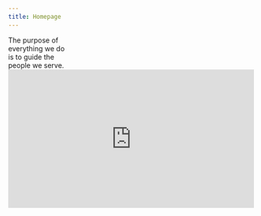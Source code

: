 ```yaml
---
title: Homepage
---
```


<title-block>
The purpose of<br>
everything we do<br>
<span>is to guide the<br>
people we serve.</span>
</title-block>

<grid background="gray-white">
<column lg="16">

<iframe src="https://player.vimeo.com/video/293453905?title=0&byline=0&portrait=0?color=ff0000" width="500" height="281" frameborder="0" webkitallowfullscreen mozallowfullscreen allowfullscreen />

</column>
</grid>

<grid background="gray-10">
<column lg="8">

<p size="xl">When we blend human-centered design
with time-tested business acumen and deep domain expertise, the results speak for themselves.</p>

<icon name="ArrowDown32"></icon>

</column>
</grid>

<grid background="gray-10">
<column lg="16">

<hr>

</column>
<column lg="4">

### Today

</column>

<column lg="4" md="4">

<tile
    caption="Security"
    name="Threats are at an all time low">
<img src="images/Image_1.png" alt="A laptop showing security analytics" class="tile__img"/>
</tile>

</column>
<column lg="4" md="4">

<tile
    caption="Brand"
    name="Our typeface Plex is going global">
<img src="images/Image_2.png" alt="Various letters and characters in the Plex typeface" class="tile__img"/>
</tile>

</column>
<column lg="4" md="4">

<tile
    caption="Quantum"
    name="Everything we know is about to change">
<img src="images/Image_3.png" alt="Various letters and characters in the Plex typeface" class="tile__img"/>
</tile>

</column>
<column lg="4" offset_lg="12" text_align="right">

[View more stories](/impact)

</column>

</grid>
